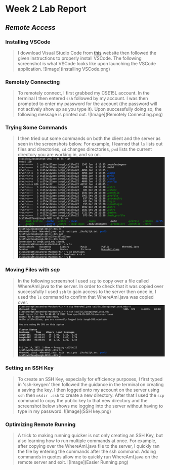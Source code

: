 # Week 2 Lab Report
## *Remote Access*
### Installing VSCode
> I download Visual Studio Code from [this](https://code.visualstudio.com/) website then followed the given instructions to properly install VSCode.
> The following screenshot is what VSCode looks like upon launching the VSCode application.
![Image](Installing VSCode.png)
### Remotely Connecting
> To remotely connect, I first grabbed my CSE15L account. In the terminal I then entered `ssh` followed by my account. I was then prompted to enter my password for the account (the password will not actively show up as you type it). Upon successfully doing so, the following message is printed out.
![Image](Remotely Connecting.png)
### Trying Some Commands
> I then tried out some commands on both the client and the server as seen in the screenshots below. For example, I learned that `ls` lists out files and directories, `cd` changes directories, `pwd` lists the current directory you are working in, and so on.
![Image](Command.png)
![Image](Commands.png)
### Moving Files with *scp*
> In the following screenshot I used `scp` to copy over a file called WhereAmI.java to the server. In order to check that it was copied over successfully I used `ssh` to gain access to the server then once in, I used the `ls` command to confirm that WhereAmI.java was copied over.
![Image](scp.png)
### Setting an SSH Key
> To create an SSH Key, especially for efficiency purposes, I first typed in 'ssh-keygen' then followed the guidance in the terminal on creating a saving the key. I then logged onto my account on the server using `ssh` then `mkdir .ssh` to create a new directory. After that I used the `scp` command to copy the public key to that new directory and the screenshot below shows me logging into the server without having to type in my password.
![Image](SSH key.png)
### Optimizing Remote Running
> A trick to making running quicker is not only creating an SSH Key, but also learning how to run multiple commands at once. For example, after copying over the WhereAmI.java file to the server, I quickly ran the file by entering the commands after the ssh command. Adding commands in quotes allow me to quickly run WhereAmI.java on the remote server and exit.
![Image](Easier Running.png)